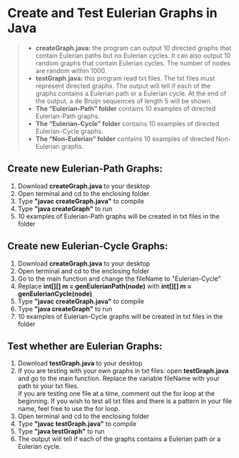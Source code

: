 # Create and Test Eulerian Graphs in Java
> - **createGraph.java:** the program can output 10 directed graphs that contain Eulerian paths but no Eulerian cycles. It can also output 10 random graphs that contain Eulerian cycles. The number of nodes are random within 1000.
> - **testGraph.java:** this program read txt files. The txt files must represent directed graphs. The output will tell if each of the graphs contains a Eulerian path or a Eulerian cycle. At the end of the output, a de Bruijn sequences of length 5 will be shown.
> - **The “Eulerian-Path” folder** contains 10 examples of directed Eulerian-Path graphs.
> - **The “Eulerian-Cycle” folder** contains 10 examples of directed Eulerian-Cycle graphs.
> - **The “Non-Eulerian” folder** contains 10 examples of directed Non-Eulerian graphs.

## Create new Eulerian-Path Graphs:
1. Download **createGraph.java** to your desktop
2. Open terminal and cd to the enclosing folder
3. Type **"javac createGraph.java"** to compile
4. Type **"java createGraph"** to run
5. 10 examples of Eulerian-Path graphs will be created in txt files in the folder

## Create new Eulerian-Cycle Graphs:
1. Download **createGraph.java** to your desktop
2. Open terminal and cd to the enclosing folder
3. Go to the main function and change the fileName to "Eulerian-Cycle"
4. Replace **int[][] m = genEulerianPath(node)** with **int[][] m = genEulerianCycle(node)**
3. Type **"javac createGraph.java"** to compile
4. Type **"java createGraph"** to run
5. 10 examples of Eulerian-Cycle graphs will be created in txt files in the folder


## Test whether are Eulerian Graphs:
1. Download **testGraph.java** to your desktop
2. If you are testing with your own graphs in txt files: open **testGraph.java** and go to the main function. Replace the variable fileName with your path to your txt files.<br>
If you are testing one file at a time, comment out the for loop at the beginning. If you wish to test all txt files and there is a pattern in your file name, feel free to use the for loop.
3. Open terminal and cd to the enclosing folder
4. Type **"javac testGraph.java"** to compile
5. Type **"java testGraph"** to run
6. The output will tell if each of the graphs contains a Eulerian path or a Eulerian cycle.



